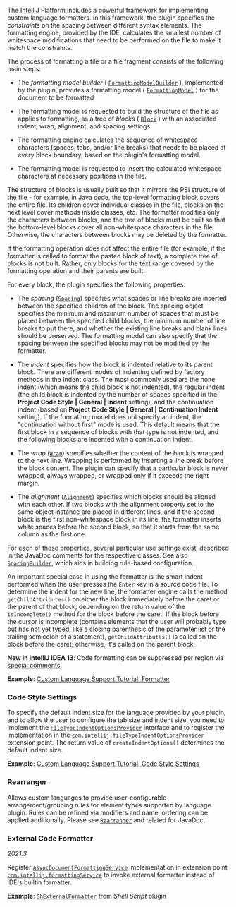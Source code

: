 [//]: # (title: Code Formatter)

<!-- Copyright 2000-2021 JetBrains s.r.o. and other contributors. Use of this source code is governed by the Apache 2.0 license that can be found in the LICENSE file. -->

The IntelliJ Platform includes a powerful framework for implementing custom language formatters.
In this framework, the plugin specifies the *constraints* on the spacing between different syntax elements.
The formatting engine, provided by the IDE, calculates the smallest number of whitespace modifications that need to be performed on the file to make it match the constraints.

The process of formatting a file or a file fragment consists of the following main steps:

*  The _formatting model builder_ (
   [`FormattingModelBuilder`](upsource:///platform/code-style-api/src/com/intellij/formatting/FormattingModelBuilder.java)
   ), implemented by the plugin, provides a formatting model (
   [`FormattingModel`](upsource:///platform/code-style-api/src/com/intellij/formatting/FormattingModel.java)
   ) for the document to be formatted

*  The formatting model is requested to build the structure of the file as applies to formatting, as a tree of _blocks_ (
   [`Block`](upsource:///platform/code-style-api/src/com/intellij/formatting/Block.java)
   ) with an associated indent, wrap, alignment, and spacing settings.

*  The formatting engine calculates the sequence of whitespace characters (spaces, tabs, and/or line breaks) that needs to be placed at every block boundary, based on the plugin's formatting model.

*  The formatting model is requested to insert the calculated whitespace characters at necessary positions in the file.

The structure of blocks is usually built so that it mirrors the PSI structure of the file - for example, in Java code, the top-level formatting block covers the entire file.
Its children cover individual classes in the file, blocks on the next level cover methods inside classes, etc.
The formatter modifies only the characters between blocks, and the tree of blocks must be built so that the bottom-level blocks cover all non-whitespace characters in the file.
Otherwise, the characters between blocks may be deleted by the formatter.

If the formatting operation does not affect the entire file (for example, if the formatter is called to format the pasted block of text), a complete tree of blocks is not built.
Rather, only blocks for the text range covered by the formatting operation and their parents are built.

For every block, the plugin specifies the following properties:

*  The _spacing_ ([`Spacing`](upsource:///platform/code-style-api/src/com/intellij/formatting/Spacing.java)) specifies what spaces or line breaks are inserted between the specified children of the block.
   The spacing object specifies the minimum and maximum number of spaces that must be placed between the specified child blocks, the minimum number of line breaks to put there, and whether the existing line breaks and blank lines should be preserved.
   The formatting model can also specify that the spacing between the specified blocks may not be modified by the formatter.

*  The _indent_ specifies how the block is indented relative to its parent block.
   There are different modes of indenting defined by factory methods in the Indent class.
   The most commonly used are the none indent (which means the child block is not indented), the regular indent (the child block is indented by the number of spaces specified in the **Project Code Style \| General \| Indent** setting), and the continuation indent (based on **Project Code Style \| General \| Continuation Indent** setting).
   If the formatting model does not specify an indent, the "continuation without first" mode is used.
   This default means that the first block in a sequence of blocks with that type is not indented, and the following blocks are indented with a continuation indent.

*  The _wrap_ ([`Wrap`](upsource:///platform/code-style-api/src/com/intellij/formatting/Wrap.java)) specifies whether the content of the block is wrapped to the next line.
   Wrapping is performed by inserting a line break before the block content.
   The plugin can specify that a particular block is never wrapped, always wrapped, or wrapped only if it exceeds the right margin.

*  The _alignment_ ([`Alignment`](upsource:///platform/code-style-api/src/com/intellij/formatting/Alignment.java)) specifies which blocks should be aligned with each other.
   If two blocks with the alignment property set to the same object instance are placed in different lines, and if the second block is the first non-whitespace block in its line, the formatter inserts white spaces before the second block, so that it starts from the same column as the first one.

For each of these properties, several particular use settings exist, described in the JavaDoc comments for the respective classes.
See also [`SpacingBuilder`](upsource:///platform/code-style-api/src/com/intellij/formatting/SpacingBuilder.java), which aids in building rule-based configuration.

An important special case in using the formatter is the smart indent performed when the user presses the `Enter` key in a source code file.
To determine the indent for the new line, the formatter engine calls the method `getChildAttributes()` on either the block immediately before the caret or the parent of that block, depending on the return value of the `isIncomplete()` method for the block before the caret.
If the block before the cursor is incomplete (contains elements that the user will probably type but has not yet typed, like a closing parenthesis of the parameter list or the trailing semicolon of a statement), `getChildAttributes()` is called on the block before the caret; otherwise, it's called on the parent block.

**New in IntelliJ IDEA 13**:
Code formatting can be suppressed per region via [special comments](https://youtrack.jetbrains.com/issue/IDEA-56995#comment=27-605969).

**Example**:
[Custom Language Support Tutorial: Formatter](formatter.md)

### Code Style Settings

To specify the default indent size for the language provided by your plugin, and to allow the user to configure the tab size and indent size, you need to implement the [`FileTypeIndentOptionsProvider`](upsource:///platform/lang-api/src/com/intellij/psi/codeStyle/FileTypeIndentOptionsProvider.java) interface and to register the implementation in the `com.intellij.fileTypeIndentOptionsProvider` extension point.
The return value of `createIndentOptions()` determines the default indent size.

**Example**:
[Custom Language Support Tutorial: Code Style Settings](code_style_settings.md)

### Rearranger

Allows custom languages to provide user-configurable arrangement/grouping rules for element types supported by language plugin.
Rules can be refined via modifiers and name, ordering can be applied additionally.
Please see [`Rearranger`](upsource:///platform/code-style-api/src/com/intellij/psi/codeStyle/arrangement/Rearranger.java) and related for JavaDoc.

### External Code Formatter

_2021.3_

Register [`AsyncDocumentFormattingService`](upsource:///platform/code-style-api/src/com/intellij/formatting/service/AsyncDocumentFormattingService.java) implementation in extension point [`com.intellij.formattingService`](https://jb.gg/ipe?extensions=com.intellij.formattingService) to invoke external formatter instead of IDE's builtin formatter.

**Example**:
[`ShExternalFormatter`](upsource:///plugins/sh/src/com/intellij/sh/formatter/ShExternalFormatter.java) from _Shell Script_ plugin
